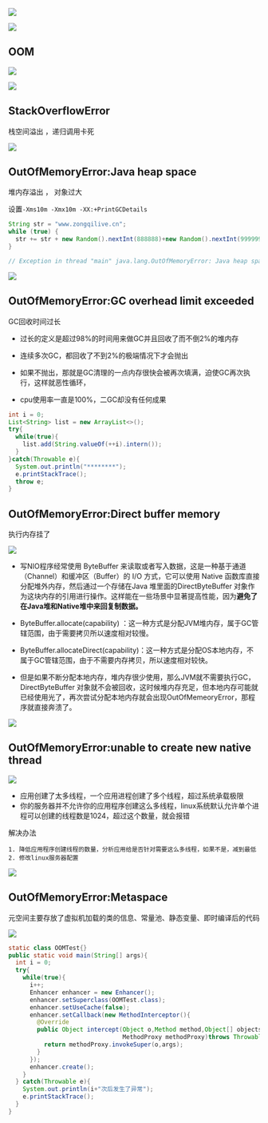 ![](https://youpaiyun.zongqilive.cn/image/20200605144828.png)

![](https://youpaiyun.zongqilive.cn/image/20200605144906.png)






## OOM





![](https://youpaiyun.zongqilive.cn/image/20200425141601.png)

![](https://youpaiyun.zongqilive.cn/image/20200425141954.png)



## StackOverflowError

栈空间溢出 ，递归调用卡死

![](https://youpaiyun.zongqilive.cn/image/20200425141629.png)

## OutOfMemoryError:Java heap space

堆内存溢出 ， 对象过大

设置`-Xms10m -Xmx10m -XX:+PrintGCDetails`

```java
String str = "www.zongqilive.cn";
while (true) {
  str += str + new Random().nextInt(888888)+new Random().nextInt(999999);
}

// Exception in thread "main" java.lang.OutOfMemoryError: Java heap space
```

![](https://youpaiyun.zongqilive.cn/image/20200425142054.png)



## OutOfMemoryError:GC overhead limit exceeded

GC回收时间过长

- 过长的定义是超过98%的时间用来做GC并且回收了而不倒2%的堆内存

- 连续多次GC，都回收了不到2%的极端情况下才会抛出

- 如果不抛出，那就是GC清理的一点内存很快会被再次填满，迫使GC再次执行，这样就恶性循环，

- cpu使用率一直是100%，二GC却没有任何成果

```java
int i = 0;
List<String> list = new ArrayList<>();
try{
  while(true){
    list.add(String.valueOf(++i).intern());
  }
}catch(Throwable e){
  System.out.println("********");
  e.printStackTrace();
  throw e;
}

```



## OutOfMemoryError:Direct buffer memory

执行内存挂了

![](https://youpaiyun.zongqilive.cn/image/20200425142331.png)

- 写NIO程序经常使用 ByteBuffer 来读取或者写入数据，这是一种基于通道（Channel）和缓冲区（Buffer）的 I/O 方式，它可以使用 Native 函数库直接分配堆外内存，然后通过一个存储在Java 堆里面的DirectByteBuffer 对象作为这块内存的引用进行操作。这样能在一些场景中显著提高性能，因为**避免了在Java堆和Native堆中来回复制数据。**

- ByteBuffer.allocate(capability) ：这一种方式是分配JVM堆内存，属于GC管辖范围，由于需要拷贝所以速度相对较慢。

- ByteBuffer.allocateDirect(capability)：这一种方式是分配OS本地内存，不属于GC管辖范围，由于不需要内存拷贝，所以速度相对较快。

- 但是如果不断分配本地内存，堆内存很少使用，那么JVM就不需要执行GC，DirectByteBuffer 对象就不会被回收，这时候堆内存充足，但本地内存可能就已经使用光了，再次尝试分配本地内存就会出现OutOfMemeoryError，那程序就直接奔溃了。

![](https://youpaiyun.zongqilive.cn/image/20200425142441.png)

## OutOfMemoryError:unable to create new native thread

![](https://youpaiyun.zongqilive.cn/image/20200425142524.png)

- 应用创建了太多线程，一个应用进程创建了多个线程，超过系统承载极限
- 你的服务器并不允许你的应用程序创建这么多线程，linux系统默认允许单个进程可以创建的线程数是1024，超过这个数量，就会报错

解决办法

```
1. 降低应用程序创建线程的数量，分析应用给是否针对需要这么多线程，如果不是，减到最低
2. 修改linux服务器配置

```



![](https://youpaiyun.zongqilive.cn/image/20200425142605.png)



## OutOfMemoryError:Metaspace

元空间主要存放了虚拟机加载的类的信息、常量池、静态变量、即时编译后的代码

![](https://youpaiyun.zongqilive.cn/image/20200425142815.png)

```java
static class OOMTest{}
public static void main(String[] args){
  int i = 0;
  try{
    while(true){
      i++;
      Enhancer enhancer = new Enhancer();
      enhancer.setSuperclass(OOMTest.class);
      enhancer.setUseCache(false);
      enhancer.setCallback(new MethodInterceptor(){
        @Override
        public Object intercept(Object o,Method method,Object[] objects,
                                MethodProxy methodProxy)throws Throwable{
          return methodProxy.invokeSuper(o,args);
        }
      });
      enhancer.create();
    } 
  } catch(Throwable e){
    System.out.println(i+"次后发生了异常");
    e.printStackTrace();
  }
}

```



















































